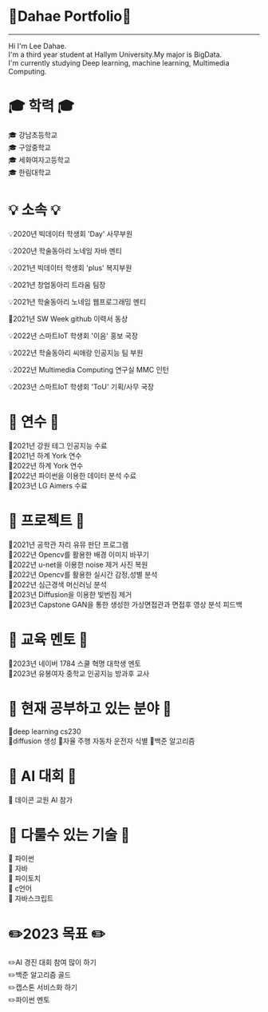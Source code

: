 # 👋Dahae Portfolio👋
-------------------------------------------------------------------------------------------------------------
Hi I'm Lee Dahae.     
I'm a third year student at Hallym University.My major is BigData.     
I'm currently studying Deep learning, machine learning, Multimedia Computing.  

# 🎓 학력 🎓

🎓  강남초등학교   
🎓  구암중학교  
🎓  세화여자고등학교  
🎓  한림대학교  

# 💡 소속 💡

💡2020년 빅데이터 학생회 'Day' 사무부원  

💡2020년 학술동아리 노네임 자바 멘티  

💡2021년 빅데이터 학생회 'plus' 복지부원   

💡2021년 창업동아리 트라움 팀장  

💡2021년 학술동아리 노네임 웹프로그래밍 멘티  

🌱2021년 SW Week github 이력서 동상  

💡2022년 스마트IoT 학생회 '이음' 홍보 국장  

💡2022년 학술동아리 씨애랑 인공지능 팀 부원  

💡2022년 Multimedia Computing 연구실 MMC 인턴  

💡2023년 스마트IoT 학생회 'ToU' 기획/사무 국장 
 
# 📗 연수 📗  
📗2021년 강원 테그 인공지능 수료     
📗2021년 하계 York 연수    
📗2022년 하계 York 연수  
📗2022년 파이썬을 이용한 데이터 분석 수료  
📗2023년 LG Aimers 수료

# 📕 프로젝트 📕  
📕2021년 공학관 자리 유뮤 판단 프로그램  
📕2022년 Opencv를 활용한 배경 이미지 바꾸기  
📕2022년 u-net을 이용한 noise 제거 사진 복원  
📕2022년 Opencv를 활용한 실시간 감정,성별 분석  
📕2022년 심근경색 머신러닝 분석  
📕2023년 Diffusion을 이용한 빛번짐 제거  
📕2023년 Capstone GAN을 통한 생성한 가상면접관과 면접후 영상 분석 피드백 

# 📓 교육 멘토 📓   
📓2023년 네이버 1784 스쿨 혁명 대학생 멘토    
📓2023년 유봉여자 중학교 인공지능 방과후 교사

# 📙 현재 공부하고 있는 분야 📙   
📙deep learning cs230  
📙diffusion 생성
📙자율 주행 자동차 운전자 식별
📙백준 알고리즘  

# :blue_book: AI 대회 :blue_book:
:blue_book: 데이콘 교원 AI 참가

# 📒 다룰수 있는 기술 📒  
 📒 파이썬  
 📒 자바   
 📒 파이토치    
 📒 c언어   
 📒 자바스크립트  

# ✏️2023 목표 ✏️  
✏️AI 경진 대회 참여 많이 하기  
✏️백준 알고리즘 골드  
✏️캡스톤 서비스화 하기  
✏️파이썬 멘토  

